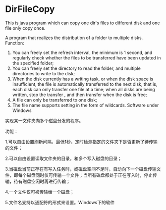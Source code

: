 # DirFileCopy
This is java program which can copy one dir's files to different disk and one file only copy once.

A program that realizes the distribution of a folder to multiple disks.
Function:
1. You can freely set the refresh interval, the minimum is 1 second, and regularly check whether the files to be transferred have been updated in the specified folder;
2. You can freely set the directory to read the folder, and multiple directories to write to the disk;
3. When the disk currently has a writing task, or when the disk space is insufficient, the file is automatically transferred to the next disk, that is, each disk can only transfer one file at a time; when all disks are being written, stop the transfer , and then transfer when the disk is free;
4. A file can only be transferred to one disk;
5. The file name supports setting in the form of wildcards. Software under Windows

实现某一文件夹向多个磁盘分发的程序。

功能：

1.可以自由设置刷新间隔，最低1秒，定时检测指定的文件夹下是否更新了待传输的文件；

2.可以自由设置读取文件夹的目录，和多个写入磁盘的目录；

3.当磁盘当前正存在有写入任务时，或磁盘空间不足时，自动向下一个磁盘传输文件，即每个磁盘同时仅可传输一个文件；当所有磁盘都处于正在写入时，停止传输，待有磁盘空闲时再进行传输；

4.一个文件仅可被传输给一个磁盘；

5.文件名支持以通配符的形式来设置。Windows下的软件
